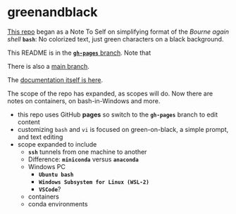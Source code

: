 # greenandblack


[This repo](https://github.com/robfatland/greenandblack/tree/main)
began as a Note To Self on simplifying format of the *Bourne again shell* **`bash`**: 
No colorized text, just green characters on a black background.


This README is in the 
[**`gh-pages`** branch](https://github.com/robfatland/greenandblack/tree/gh-pages).
Note that 

There is also a [main branch](https://github.com/robfatland/greenandblack/tree/main).


The [documentation itself is here](https://robfatland.github.io/greenandblack).


The scope of the repo has expanded, as scopes will do. Now there are notes on containers, 
on bash-in-Windows and more.


- this repo uses GitHub **pages** so switch to the **`gh-pages`** branch to edit content
- customizing `bash` and `vi` is focused on green-on-black, a simple prompt, and text editing
- scope expanded to include
    - **`ssh`** tunnels from one machine to another
    - Difference: **`miniconda`** versus **`anaconda`**
    - Windows PC
        - **`Ubuntu bash`**
        - **`Windows Subsystem for Linux (WSL-2)`**
        - **`VSCode`**?
    - containers
    - conda environments
